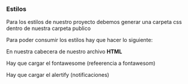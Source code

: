 ### Estilos

Para los estilos de nuestro proyecto debemos generar una carpeta css dentro de nuestra carpeta publico

Para poder consumir los estilos hay que hacer lo siguiente:

En nuestra cabecera de nuestro archivo **HTML**

Hay que cargar el fontawesome (refeerencia a fontawesom)

Hay que cargar el alertify (notificaciones)